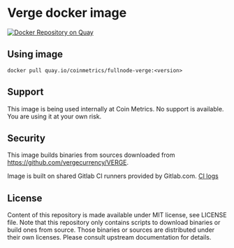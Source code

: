 # Verge docker image

[![Docker Repository on Quay](https://quay.io/repository/coinmetrics/fullnode-verge/status "Docker Repository on Quay")](https://quay.io/repository/coinmetrics/fullnode-verge)

## Using image

```
docker pull quay.io/coinmetrics/fullnode-verge:<version>
```

## Support

This image is being used internally at Coin Metrics. No support is available. You are using it at your own risk.

## Security

This image builds binaries from sources downloaded from https://github.com/vergecurrency/VERGE.

Image is built on shared Gitlab CI runners provided by Gitlab.com. [CI logs](https://gitlab.com/coinmetrics/fullnodes/verge/pipelines)

## License

Content of this repository is made available under MIT license, see LICENSE file.
Note that this repository only contains scripts to download binaries or build ones from source.
Those binaries or sources are distributed under their own licenses.
Please consult upstream documentation for details.
